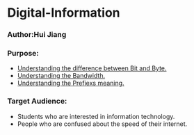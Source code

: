 # Digital-Information
### Author:Hui Jiang
### Purpose: 
* [Understanding the difference between Bit and Byte.](https://github.com/cnhuijiang/Digital-Information/blob/master/Bit%20and%20Byte.md)
* [Understanding the Bandwidth.](https://github.com/cnhuijiang/Digital-Information/blob/master/Bandwidth.md)
* [Understanding the Prefiexs meaning.](https://github.com/cnhuijiang/Digital-Information/blob/master/Prefiexs.md)
### Target Audience:
* Students who are interested in information technology.
* People who are confused about the speed of their internet.
